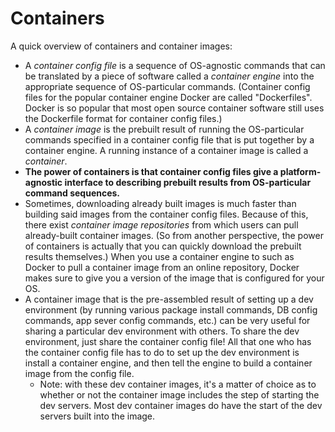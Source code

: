 # Containers

A quick overview of containers and container images:

- A *container config file* is a sequence of OS-agnostic commands that can be translated by a piece of software called a *container engine* into the appropriate sequence of OS-particular commands. (Container config files for the popular container engine Docker are called "Dockerfiles". Docker is so popular that most open source container software still uses the Dockerfile format for container config files.)
- A *container image* is the prebuilt result of running the OS-particular commands specified in a container config file that is put together by a container engine. A running instance of a container image is called a *container*.
- **The power of containers is that container config files give a platform-agnostic interface to describing prebuilt results from OS-particular command sequences.** 
- Sometimes, downloading already built images is much faster than building said images from the container config files. Because of this, there exist *container image repositories* from which users can pull already-built container images. (So from another perspective, the power of containers is actually that you can quickly download the prebuilt results themselves.) When you use a container engine to such as Docker to pull a container image from an online repository, Docker makes sure to give you a version of the image that is configured for your OS.
- A container image that is the pre-assembled result of setting up a dev environment (by running various package install commands, DB config commands, app sever config commands, etc.) can be very useful for sharing a particular dev environment with others. To share the dev environment, just share the container config file! All that one who has the container config file has to do to set up the dev environment is install a container engine, and then tell the engine to build a container image from the config file.
  - Note: with these dev container images, it's a matter of choice as to whether or not the container image includes the step of starting the dev servers. Most dev container images do have the start of the dev servers built into the image.
